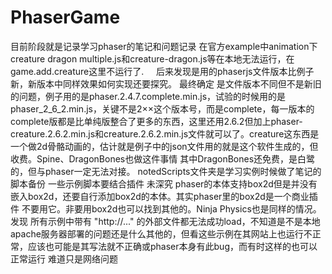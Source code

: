 # PhaserGame
目前阶段就是记录学习phaser的笔记和问题记录
在官方example中animation下creature dragon multiple.js和creature-dragon.js等在本地无法运行，在 game.add.creature这里不运行了.      后来发现是用的phaserjs文件版本比例子新，新版本中同样效果如何实现还要探究。 最终确定 是文件版本不同但不是新旧的问题，例子用的是phaser.2.4.7.complete.min.js，试验的时候用的是phaser_2_6_2.min.js，关键不是2××这个版本号，而是complete，每一版本的complete版都是比单纯版整合了更多的东西，这里还用2.6.2但加上phaser-creature.2.6.2.min.js和creature.2.6.2.min.js文件就可以了。creature这东西是一个做2d骨骼动画的，估计就是例子中的json文件用的就是这个软件生成的，但收费。Spine、DragonBones也做这件事情 其中DragonBones还免费，是白鹭的，但与phaser一定无法对接。
notedScripts文件夹是学习实例时候做了笔记的脚本备份
一些示例脚本要结合插件 未深究
phaser的本体支持box2d但是并没有嵌入box2d，还要自行添加box2d的本体。其实phaser里的box2d是一个商业插件 不要用它。非要用box2d也可以找到其他的。Ninja Physics也是同样的情况。
发现 所有示例中带有 "http://..." 的外部文件都无法成功load，不知道是不是本地apache服务器部署的问题还是什么其他的，但看这些示例在其网站上也运行不正常，应该也可能是其写法就不正确或phaser本身有此bug，而有时这样的也可以正常运行 难道只是网络问题
